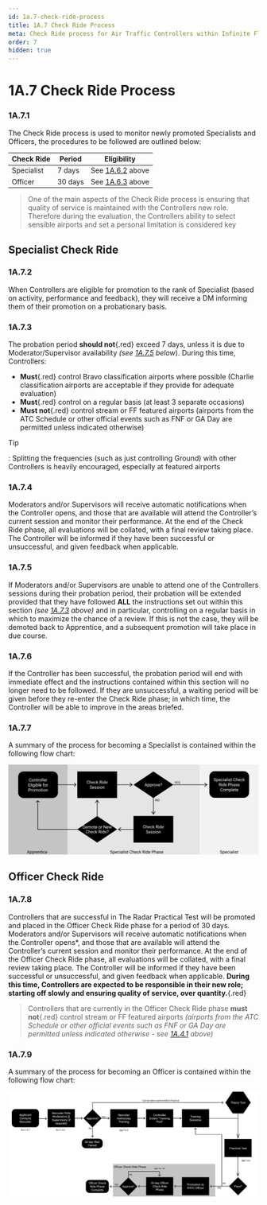 ```yaml
---
id: 1a.7-check-ride-process
title: 1A.7 Check Ride Process
meta: Check Ride process for Air Traffic Controllers within Infinite Flight.
order: 7
hidden: true
---
```


# 1A.7  Check Ride Process



### 1A.7.1

The Check Ride process is used to monitor newly promoted Specialists and Officers, the procedures to be followed are outlined below:



| Check Ride | Period  | Eligibility                                                  |
| ---------- | ------- | ------------------------------------------------------------ |
| Specialist | 7 days  | See [1A.6.2](/guide/atc-manual/1a.-administration/1a.6-rank-structure#1a.6.2) above |
| Officer    | 30 days | See [1A.6.3](/guide/atc-manual/1a.-administration/1a.6-rank-structure#1a.6.3) above |



> One of the main aspects of the Check Ride process is ensuring that quality of service is maintained with the Controllers new role. Therefore during the evaluation, the Controllers ability to select sensible airports and set a personal limitation is considered key



## Specialist Check Ride 



### 1A.7.2

When Controllers are eligible for promotion to the rank of Specialist (based on activity, performance and feedback), they will receive a DM informing them of their promotion on a probationary basis.



### 1A.7.3

The probation period **should not**{.red} exceed 7 days, unless it is due to Moderator/Supervisor availability *(see [1A.7.5](/guide/atc-manual/1a.-administration/1a.7-check-ride-process#1a.7.5) below*). During this time, Controllers:

 -    **Must**{.red} control Bravo classification airports where possible (Charlie classification airports are acceptable if they provide for adequate evaluation)
 -    **Must**{.red} control on a regular basis (at least 3 separate occasions)
 -    **Must not**{.red} control stream or FF featured airports (airports from the ATC Schedule or other official events such as FNF or GA Day are permitted unless indicated otherwise)



Tip

: Splitting the frequencies (such as just controlling Ground) with other Controllers is heavily encouraged, especially at featured airports 



### 1A.7.4

Moderators and/or Supervisors will receive automatic notifications when the Controller opens, and those that are available will attend the Controller’s current session and monitor their performance. At the end of the Check Ride phase, all evaluations will be collated, with a final review taking place. The Controller will be informed if they have been successful or unsuccessful, and given feedback when applicable.



### 1A.7.5

If Moderators and/or Supervisors are unable to attend one of the Controllers sessions during their probation period, their probation will be extended provided that they have followed **ALL** the instructions set out within this section *(see [1A.7.3](/guide/atc-manual/1a.-administration/1a.7-check-ride-process#1a.7.3) above)* and in particular, controlling on a regular basis in which to maximize the chance of a review. If this is not the case, they will be demoted back to Apprentice, and a subsequent promotion will take place in due course.



### 1A.7.6

If the Controller has been successful, the probation period will end with immediate effect and the instructions contained within this section will no longer need to be followed. If they are unsuccessful, a waiting period will be given before they re-enter the Check Ride phase; in which time, the Controller will be able to improve in the areas briefed.

 

### 1A.7.7

A summary of the process for becoming a Specialist is contained within the following flow chart:



![Image 1A.7.7.1 - Promotion to Specialist Flowchart ](_images/manual/graphics/atc-specialist.svg)



## Officer Check Ride

 

### 1A.7.8

Controllers that are successful in The Radar Practical Test will be promoted and placed in the Officer Check Ride phase for a period of 30 days. Moderators and/or Supervisors will receive automatic notifications when the Controller opens*, and those that are available will attend the Controller’s current session and monitor their performance. At the end of the Officer Check Ride phase, all evaluations will be collated, with a final review taking place. The Controller will be informed if they have been successful or unsuccessful, and given feedback when applicable. **During this time, Controllers are expected to be responsible in their new role; starting off slowly and ensuring quality of service, over quantity.**{.red}



> Controllers that are currently in the Officer Check Ride phase **must not**{.red} control stream or FF featured airports *(airports from the ATC Schedule or other official events such as FNF or GA Day are permitted unless indicated otherwise - see [1A.4.1](/guide/atc-manual/1a.-administration/1a.4-airport-selection#1a.4.1) above)*



### 1A.7.9

A summary of the process for becoming an Officer is contained within the following flow chart:


![Image 7.4.8.1 - Promotion to Officer Flowchart](_images/manual/graphics/atc-recruitment.svg)